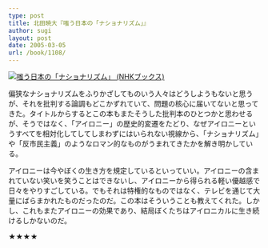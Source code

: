 ```yaml
---
type: post
title: 北田暁大『嗤う日本の「ナショナリズム」』
author: sugi
layout: post
date: 2005-03-05
url: /book/1108/
---
```

<a href="http://www.amazon.co.jp/exec/obidos/ASIN/4140910240/chezsugi-22/ref=nosim/" name="amazletlink" target="_blank"><img src="http://ecx.images-amazon.com/images/I/41KE8QWCHML.jpg" alt="嗤う日本の「ナショナリズム」 (NHKブックス)" style="border: none;" class="alignleft"/></a>

偏狭なナショナリズムをふりかざしてものいう人々はどうしようもないと思うが、それを批判する論調もどこかずれていて、問題の核心に届いてないと思ってきた。タイトルからするとこの本もまたそうした批判本のひとつかと思わせるが、そうではなく、「アイロニー」の歴史的変遷をたどり、なぜアイロニーというすべてを相対化してしてしまわずにはいられない視線から、「ナショナリズム」や「反市民主義」のようなロマン的なものがうまれてきたかを解き明かしている。

アイロニーは今やぼくの生き方を規定しているといっていい。アイロニーの含まれていない笑いを笑うことはできないし、アイロニーから得られる軽い優越感で日々をやりすごしている。でもそれは特権的なものではなく、テレビを通じて大量にばらまかれたものだったのだ。この本はそういうことも教えてくれた。しかし、これもまたアイロニーの効果であり、結局ぼくたちはアイロニカルに生き続けるしかないのだ。

★★★★
